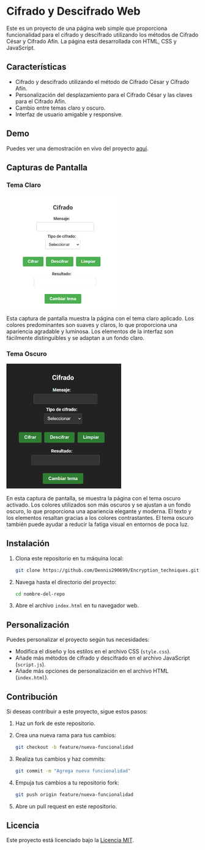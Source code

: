 # Cifrado y Descifrado Web

Este es un proyecto de una página web simple que proporciona funcionalidad para el cifrado y descifrado utilizando los métodos de Cifrado César y Cifrado Afín. La página está desarrollada con HTML, CSS y JavaScript.

## Características

- Cifrado y descifrado utilizando el método de Cifrado César y Cifrado Afín.
- Personalización del desplazamiento para el Cifrado César y las claves para el Cifrado Afín.
- Cambio entre temas claro y oscuro.
- Interfaz de usuario amigable y responsive.

## Demo

Puedes ver una demostración en vivo del proyecto [aquí](https://encryption-techniques.vercel.app/).

## Capturas de Pantalla

### Tema Claro

<img src="./assets/theme-light.png" alt="Captura de pantalla - Tema Claro" width="300">

Esta captura de pantalla muestra la página con el tema claro aplicado. Los colores predominantes son suaves y claros, lo que proporciona una apariencia agradable y luminosa. Los elementos de la interfaz son fácilmente distinguibles y se adaptan a un fondo claro. 

### Tema Oscuro

<img src="./assets/theme-dark.png" alt="Captura de pantalla - Tema Oscuro" width="300">

En esta captura de pantalla, se muestra la página con el tema oscuro activado. Los colores utilizados son más oscuros y se ajustan a un fondo oscuro, lo que proporciona una apariencia elegante y moderna. El texto y los elementos resaltan gracias a los colores contrastantes. El tema oscuro también puede ayudar a reducir la fatiga visual en entornos de poca luz.



## Instalación

1. Clona este repositorio en tu máquina local:

   ```bash
   git clone https://github.com/Dennis290699/Encryption_techniques.git
   ```

2. Navega hasta el directorio del proyecto:

   ```bash
   cd nombre-del-repo
   ```

3. Abre el archivo `index.html` en tu navegador web.

## Personalización

Puedes personalizar el proyecto según tus necesidades:

- Modifica el diseño y los estilos en el archivo CSS (`style.css`).
- Añade más métodos de cifrado y descifrado en el archivo JavaScript (`script.js`).
- Añade más opciones de personalización en el archivo HTML (`index.html`).

## Contribución

Si deseas contribuir a este proyecto, sigue estos pasos:

1. Haz un fork de este repositorio.
2. Crea una nueva rama para tus cambios:

   ```bash
   git checkout -b feature/nueva-funcionalidad
   ```

3. Realiza tus cambios y haz commits:

   ```bash
   git commit -m "Agrega nueva funcionalidad"
   ```

4. Empuja tus cambios a tu repositorio fork:

   ```bash
   git push origin feature/nueva-funcionalidad
   ```

5. Abre un pull request en este repositorio.

## Licencia

Este proyecto está licenciado bajo la [Licencia MIT](LICENSE).

